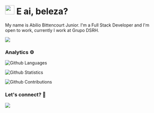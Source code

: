 
<h1><img src="https://emojis.slackmojis.com/emojis/images/1531849430/4246/blob-sunglasses.gif?1531849430" width="30"/> E ai, beleza? </h1>



My name is Abilio Bittencourt Junior. I'm a Full Stack Developer and I'm open to work, currently I work at Grupo DSRH.

![](http://estruyf-github.azurewebsites.net/api/VisitorHit?user=abiliobjr&repo=abiliobjr&countColorcountColor)

### Analytics ⚙️

![Github Languages](https://github-readme-stats.vercel.app/api/top-langs/?username=abiliobjr&layout=compact&count_private=true)

![Github Statistics](https://github-readme-stats.vercel.app/api/?username=abiliobjr&count_private=true&show_icons=true)

![Github Contributions](https://github-readme-streak-stats.herokuapp.com/?user=abiliobjr&hide_border=true)

### Let's connect? 🤝

<p align="left">

<a href="https://www.linkedin.com/in/abiliobjr/"><img src="https://img.shields.io/badge/-LinkedIn-0077B5?style=flat&logo=Linkedin&logoColor=white"/></a>

</p>